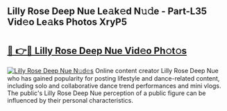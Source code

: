 ## Lilly Rose Deep Nue Le𝚊k𝚎d N𝚞𝚍e - Part-L35 Vid𝚎o Le𝚊ks Photos XryP5

# <h2><a href="http://fb6070h.evod.top/?m=Lilly+Rose+Deep+Nue">🔗 👉🔴 Lilly Rose Deep Nue Vid𝚎o Ph𝚘t𝚘s</a></h2>

[![Lilly Rose Deep Nue N𝚞d𝚎s](https://i.imgur.com/8V9OHl7.gif)](http://fb6070h.evod.top/?m=Lilly+Rose+Deep+Nue)
Online content creator Lilly Rose Deep Nue who has gained popularity for posting lifestyle and dance-related content, including solo and collaborative dance trend performances and mini vlogs. The public's Lilly Rose Deep Nue perception of a public figure can be influenced by their personal characteristics. 
